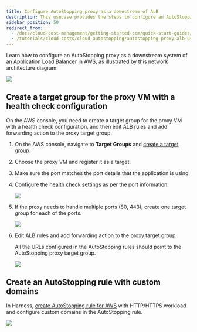 ```yaml
---
title: Configure AutoStopping proxy as a downstream of ALB
description: This usecase provides the steps to configure an AutoStopping proxy as a downstream system of an ALB.
sidebar_position: 50
redirect_from:
  - /docs/cloud-cost-management/getting-started-ccm/quick-start-guides/autostopping-proxy-alb-usecase
  - /tutorials/cloud-costs/cloud-autostopping/autostopping-proxy-alb-usecase
---
```


Learn how to configure an AutoStopping proxy as a downstream system of an Application Load Balancer in AWS, as illustrated by this network architecture diagram:

![](./static/autostopping-alb-workflow-diagram.png)

## Create a target group for the proxy VM with a health check configuration

On the AWS console, you need to create a target group for the proxy VM with a health check configuration, and then edit ALB rules and add forwarding action to the proxy target group.

1. On the AWS console, navigate to **Target Groups** and [create a target group](https://docs.aws.amazon.com/elasticloadbalancing/latest/application/create-target-group.html).

2. Choose the proxy VM and register it as a target.

3. Make sure the port matches the port details that the application is using.

4. Configure the [health check settings](https://docs.aws.amazon.com/elasticloadbalancing/latest/application/target-group-health-checks.html) as per the port information.

   ![](./static/configure-health-check-settings.png)

5. If the proxy needs to handle multiple ports (80, 443), create one target group for each of the ports.

   ![](./static/create-target-group.png)

6. Edit ALB rules and add forwarding action to the proxy target group.

   All the URLs configured in the AutoStopping rules should point to the AutoStopping proxy target group.

   ![](./static/edit-alb-rules.png)

## Create an AutoStopping rule with custom domains

In Harness, [create AutoStopping rule for AWS](/docs/category/autostopping-for-aws) with HTTP/HTTPS workload and configure custom domains in the AutoStopping rule.

![](./static/create-autostopping-rule-with-custom-domain.png)
